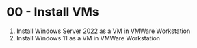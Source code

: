 # 00 - Install VMs


1. Install Windows Server 2022 as a VM in VMWare Workstation
2. Install Windows 11 as a VM in VMWare Workstation
